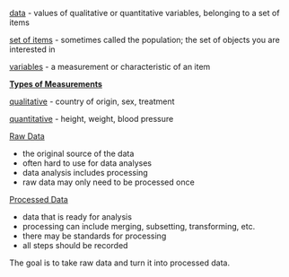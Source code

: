 <p><u>data</u> - values of qualitative or quantitative variables, belonging to a set of items</p>

<p><u>set of items</u> - sometimes called the population; the set of objects you are interested in</p>

<p><u>variables</u> - a measurement or characteristic of an item</p>

<p><u><strong>Types of Measurements</u></strong></p>
<p><u>qualitative</u> - country of origin, sex, treatment</p>
<p><u>quantitative</u> - height, weight, blood pressure</p>

<p><u>Raw Data</u></p>
<ul>
<li>the original source of the data</li>
<li>often hard to use for data analyses</li>
<li>data analysis includes processing</li>
<li>raw data may only need to be processed once</li>
</ul>

<p><u>Processed Data</u></p>
<ul>
<li>data that is ready for analysis</li>
<li>processing can include merging, subsetting, transforming, etc.</li>
<li>there may be standards for processing</li>
<li>all steps should be recorded</li>
</ul>

<p>The goal is to take raw data and turn it into processed data.</p>
